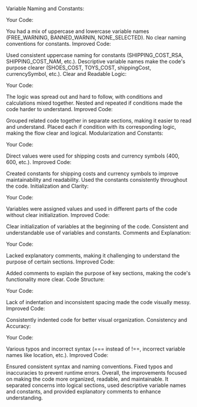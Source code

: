 Variable Naming and Constants:

Your Code:

You had a mix of uppercase and lowercase variable names (FREE_WARNING, BANNED_WARNIN, NONE_SELECTED).
No clear naming conventions for constants.
Improved Code:

Used consistent uppercase naming for constants (SHIPPING_COST_RSA, SHIPPING_COST_NAM, etc.).
Descriptive variable names make the code's purpose clearer (SHOES_COST, TOYS_COST, shippingCost, currencySymbol, etc.).
Clear and Readable Logic:

Your Code:

The logic was spread out and hard to follow, with conditions and calculations mixed together.
Nested and repeated if conditions made the code harder to understand.
Improved Code:

Grouped related code together in separate sections, making it easier to read and understand.
Placed each if condition with its corresponding logic, making the flow clear and logical.
Modularization and Constants:

Your Code:

Direct values were used for shipping costs and currency symbols (400, 600, etc.).
Improved Code:

Created constants for shipping costs and currency symbols to improve maintainability and readability.
Used the constants consistently throughout the code.
Initialization and Clarity:

Your Code:

Variables were assigned values and used in different parts of the code without clear initialization.
Improved Code:

Clear initialization of variables at the beginning of the code.
Consistent and understandable use of variables and constants.
Comments and Explanation:

Your Code:

Lacked explanatory comments, making it challenging to understand the purpose of certain sections.
Improved Code:

Added comments to explain the purpose of key sections, making the code's functionality more clear.
Code Structure:

Your Code:

Lack of indentation and inconsistent spacing made the code visually messy.
Improved Code:

Consistently indented code for better visual organization.
Consistency and Accuracy:

Your Code:

Various typos and incorrect syntax (=== instead of !==, incorrect variable names like location, etc.).
Improved Code:

Ensured consistent syntax and naming conventions.
Fixed typos and inaccuracies to prevent runtime errors.
Overall, the improvements focused on making the code more organized, readable, and maintainable. It separated concerns into logical sections, used descriptive variable names and constants, and provided explanatory comments to enhance understanding.
